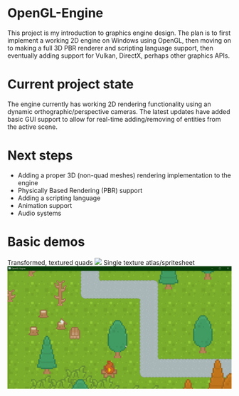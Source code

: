 # OpenGL-Engine

This project is my introduction to graphics engine design. The plan is to first implement a working 2D engine on Windows using OpenGL, then moving on to making a full 3D PBR renderer and scripting language support, then eventually adding support for Vulkan, DirectX, perhaps other graphics APIs.

# Current project state
The engine currently has working 2D rendering functionality using an dynamic orthographic/perspective cameras. The latest updates have added basic GUI support to allow for real-time adding/removing of entities from the active scene.   

# Next steps 
- Adding a proper 3D (non-quad meshes) rendering implementation to the engine
- Physically Based Rendering (PBR) support
- Adding a scripting language
- Animation support
- Audio systems

# Basic demos 
Transformed, textured quads
![](Sandbox/rabbit_forest.gif)
Single texture atlas/spritesheet 
![](Sandbox/top_down_rpg_map.gif)
